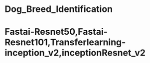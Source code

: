# Dog_Breed_Identification 
# Fastai-Resnet50,Fastai-Resnet101,Transferlearning-inception_v2,inceptionResnet_v2


